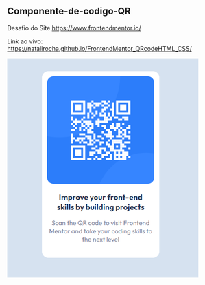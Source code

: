 ## Componente-de-codigo-QR

Desafio do Site https://www.frontendmentor.io/

Link ao vivo: https://natalirocha.github.io/FrontendMentor_QRcodeHTML_CSS/

<img src="Captura.png">

